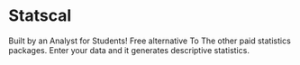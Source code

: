 # Statscal
Built by an Analyst for Students! Free alternative To The other paid statistics packages. Enter your data and it generates descriptive statistics. 
